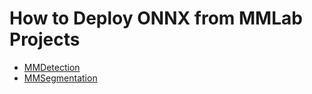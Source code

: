 # How to Deploy ONNX from MMLab Projects

- [MMDetection](./mmdet.md)
- [MMSegmentation](./mmseg.md)
